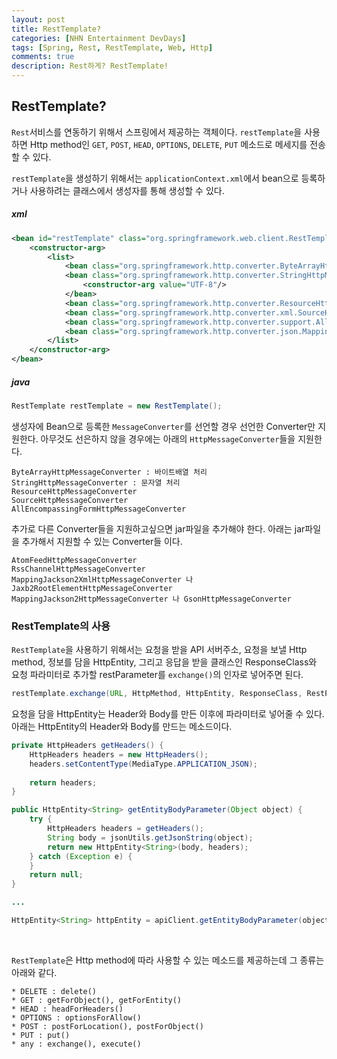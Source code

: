 ```yaml
---
layout: post
title: RestTemplate?
categories: [NHN Entertainment DevDays]
tags: [Spring, Rest, RestTemplate, Web, Http]
comments: true
description: Rest하게? RestTemplate!
---
```


## RestTemplate? ##

`Rest`서비스를 연동하기 위해서 스프링에서 제공하는 객체이다. `restTemplate`을 사용하면 Http method인 `GET`, `POST`, `HEAD`, `OPTIONS`, `DELETE`, `PUT` 메소드로 메세지를 전송할 수 있다.

`restTemplate`을 생성하기 위해서는 `applicationContext.xml`에서 bean으로 등록하거나 사용하려는 클래스에서 생성자를 통해 생성할 수 있다.

##### xml #####

```xml
<bean id="restTemplate" class="org.springframework.web.client.RestTemplate">
	<constructor-arg>
		<list>
			<bean class="org.springframework.http.converter.ByteArrayHttpMessageConverter"/>
			<bean class="org.springframework.http.converter.StringHttpMessageConverter">
				<constructor-arg value="UTF-8"/>
			</bean>
			<bean class="org.springframework.http.converter.ResourceHttpMessageConverter"/>
			<bean class="org.springframework.http.converter.xml.SourceHttpMessageConverter"/>
			<bean class="org.springframework.http.converter.support.AllEncompassingFormHttpMessageConverter"/>
			<bean class="org.springframework.http.converter.json.MappingJacksonHttpMessageConverter"/>
		</list>
	</constructor-arg>
</bean>
```

##### java #####

```java
RestTemplate restTemplate = new RestTemplate();
```

생성자에 Bean으로 등록한 `MessageConverter`를 선언할 경우 선언한 Converter만 지원한다. 아무것도 선은하지 않을 경우에는 아래의 `HttpMessageConverter`들을 지원한다.

```
ByteArrayHttpMessageConverter : 바이트배열 처리
StringHttpMessageConverter : 문자열 처리
ResourceHttpMessageConverter
SourceHttpMessageConverter
AllEncompassingFormHttpMessageConverter
```
추가로 다른 Converter들을 지원하고싶으면 jar파일을 추가해야 한다. 아래는 jar파일을 추가해서 지원할 수 있는 Converter들 이다.

```
AtomFeedHttpMessageConverter
RssChannelHttpMessageConverter
MappingJackson2XmlHttpMessageConverter 나 Jaxb2RootElementHttpMessageConverter
MappingJackson2HttpMessageConverter 나 GsonHttpMessageConverter
```

### RestTemplate의 사용 ###

`RestTemplate`을 사용하기 위해서는 요청을 받을 API 서버주소, 요청을 보낼 Http method, 정보를 담을 HttpEntity, 그리고 응답을 받을 클래스인 ResponseClass와 요청 파라미터로 추가할 restParameter를 `exchange()`의 인자로 넣어주면 된다.

```java
restTemplate.exchange(URL, HttpMethod, HttpEntity, ResponseClass, RestParameter);
```

요청을 담을 HttpEntity는 Header와 Body를 만든 이후에 파라미터로 넣어줄 수 있다. 아래는 HttpEntity의 Header와 Body를 만드는 메소드이다.

```java
private HttpHeaders getHeaders() {
	HttpHeaders headers = new HttpHeaders();
	headers.setContentType(MediaType.APPLICATION_JSON);
	
	return headers;
}

public HttpEntity<String> getEntityBodyParameter(Object object) {
	try {
		HttpHeaders headers = getHeaders();
		String body = jsonUtils.getJsonString(object);
		return new HttpEntity<String>(body, headers);
	} catch (Exception e) {
	} 
	return null;
}

...

HttpEntity<String> httpEntity = apiClient.getEntityBodyParameter(object);
```

<br>

`RestTemplate`은 Http method에 따라 사용할 수 있는 메소드를 제공하는데 그 종류는 아래와 같다.

```
* DELETE : delete()
* GET : getForObject(), getForEntity()
* HEAD : headForHeaders()
* OPTIONS : optionsForAllow()
* POST : postForLocation(), postForObject()
* PUT : put()
* any : exchange(), execute()
```

